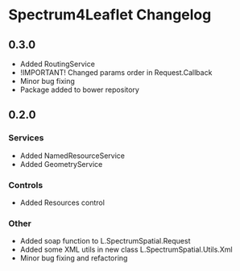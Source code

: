 Spectrum4Leaflet Changelog
=================

## 0.3.0
* Added RoutingService
* !IMPORTANT! Changed params order in Request.Callback
* Minor bug fixing
* Package added to bower repository

## 0.2.0

### Services
* Added NamedResourceService
* Added GeometryService

### Controls
* Added Resources control

### Other
* Added soap function to L.SpectrumSpatial.Request
* Added some XML utils in new class L.SpectrumSpatial.Utils.Xml
* Minor bug fixing and refactoring